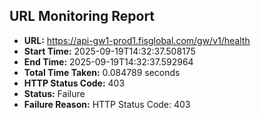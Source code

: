 ## URL Monitoring Report

- **URL:** https://api-gw1-prod1.fisglobal.com/gw/v1/health
- **Start Time:** 2025-09-19T14:32:37.508175
- **End Time:** 2025-09-19T14:32:37.592964
- **Total Time Taken:** 0.084789 seconds
- **HTTP Status Code:** 403
- **Status:** Failure
- **Failure Reason:** HTTP Status Code: 403
